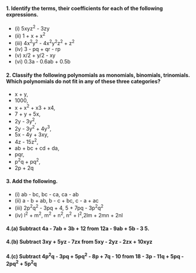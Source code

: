 #### 1. Identify the terms, their coefficients for each of the following expressions.
* (i) 5xyz<sup>2</sup> - 3zy 
* (ii) 1 + x + x<sup>2</sup>
* (iii) 4x<sup>2</sup>y<sup>2</sup> - 4x<sup>2</sup>y<sup>2</sup>z<sup>2</sup> + z<sup>2</sup>
* (iv) 3 - pq + qr - rp 
* (v) x/2 + y/2 - xy 
* (vi) 0.3a - 0.6ab + 0.5b

#### 2. Classify the following polynomials as monomials, binomials, trinomials. Which polynomials do not fit in any of these three categories?
* x + y,
* 1000, 
* x + x<sup>2</sup> + x3 + x4, 
* 7 + y + 5x, 
* 2y - 3y<sup>2</sup>, 
* 2y - 3y<sup>2</sup> + 4y<sup>3</sup>, 
* 5x - 4y + 3xy,
* 4z - 15z<sup>2</sup>, 
* ab + bc + cd + da, 
* pqr, 
* p<sup>2</sup>q + pq<sup>2</sup>, 
* 2p + 2q

#### 3. Add the following.
* (i) ab - bc, bc - ca, ca - ab 
* (ii) a - b + ab, b - c + bc, c - a + ac
* (iii) 2p<sup>2</sup>q<sup>2</sup> - 3pq + 4, 5 + 7pq - 3p<sup>2</sup>q<sup>2</sup>
* (iv) l<sup>2</sup> + m<sup>2</sup>, m<sup>2</sup> + n<sup>2</sup>, n<sup>2</sup> + l<sup>2</sup>,2lm + 2mn + 2nl

#### 4.(a) Subtract 4a - 7ab + 3b + 12 from 12a - 9ab + 5b - 3 5. 
#### 4.(b) Subtract 3xy + 5yz - 7zx from 5xy - 2yz - 2zx + 10xyz 
#### 4.(c) Subtract 4p<sup>2</sup>q - 3pq + 5pq<sup>2</sup> - 8p + 7q - 10 from 18 - 3p - 11q + 5pq - 2pq<sup>2</sup> + 5p<sup>2</sup>q
